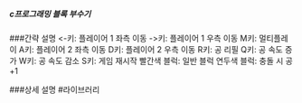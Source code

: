 ##### c프로그래밍 블록 부수기

###간략 설명
<-키: 플레이어 1 좌측 이동 
->키: 플레이어 1 우측 이동
M키: 멀티플레이
A키: 플레이어 2 좌측 이동 
D키: 플레이어 2 우측 이동
R키: 공 리필
Q키: 공 속도 증가
W키: 공 속도 감소
S키: 게임 재시작
빨간색 블럭: 일반 블럭
연두색 블럭: 충돌 시 공 +1

###상세 설명
#라이브러리
